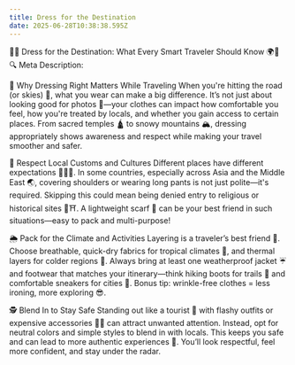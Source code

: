 ```yaml
---
title: Dress for the Destination
date: 2025-06-28T10:38:38.595Z
---
```


👗✨ Dress for the Destination: What Every Smart Traveler Should Know 🌍🧳
🔍 Meta Description:


👀 Why Dressing Right Matters While Traveling
When you're hitting the road (or skies) 🛫, what you wear can make a big difference. It’s not just about looking good for photos 📸—your clothes can impact how comfortable you feel, how you're treated by locals, and whether you gain access to certain places. From sacred temples 🛕 to snowy mountains 🏔️, dressing appropriately shows awareness and respect while making your travel smoother and safer.

🙏 Respect Local Customs and Cultures
Different places have different expectations 👘👳‍♂️. In some countries, especially across Asia and the Middle East 🌏, covering shoulders or wearing long pants is not just polite—it's required. Skipping this could mean being denied entry to religious or historical sites 🕌⛩️. A lightweight scarf 🧣 can be your best friend in such situations—easy to pack and multi-purpose!

🌦️ Pack for the Climate and Activities
Layering is a traveler’s best friend 🧥. Choose breathable, quick-dry fabrics for tropical climates 🌴, and thermal layers for colder regions 🥶. Always bring at least one weatherproof jacket ☔ and footwear that matches your itinerary—think hiking boots for trails 🥾 and comfortable sneakers for cities 👟. Bonus tip: wrinkle-free clothes = less ironing, more exploring 😎.

🕵️ Blend In to Stay Safe
Standing out like a tourist 🎯 with flashy outfits or expensive accessories 🎒💍 can attract unwanted attention. Instead, opt for neutral colors and simple styles to blend in with locals. This keeps you safe and can lead to more authentic experiences 👥. You’ll look respectful, feel more confident, and stay under the radar.


